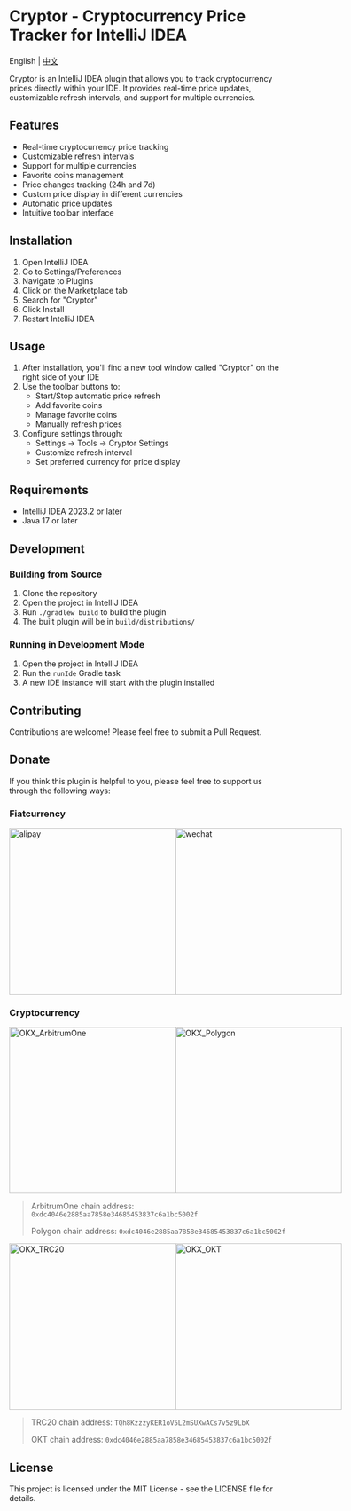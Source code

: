 # Cryptor - Cryptocurrency Price Tracker for IntelliJ IDEA

English | [中文](README_CN.md)

Cryptor is an IntelliJ IDEA plugin that allows you to track cryptocurrency prices directly within your IDE. It provides real-time price updates, customizable refresh intervals, and support for multiple currencies.

## Features

- Real-time cryptocurrency price tracking
- Customizable refresh intervals
- Support for multiple currencies
- Favorite coins management
- Price changes tracking (24h and 7d)
- Custom price display in different currencies
- Automatic price updates
- Intuitive toolbar interface

## Installation

1. Open IntelliJ IDEA
2. Go to Settings/Preferences
3. Navigate to Plugins
4. Click on the Marketplace tab
5. Search for "Cryptor"
6. Click Install
7. Restart IntelliJ IDEA

## Usage

1. After installation, you'll find a new tool window called "Cryptor" on the right side of your IDE
2. Use the toolbar buttons to:
   - Start/Stop automatic price refresh
   - Add favorite coins
   - Manage favorite coins
   - Manually refresh prices
3. Configure settings through:
   - Settings → Tools → Cryptor Settings
   - Customize refresh interval
   - Set preferred currency for price display

## Requirements

- IntelliJ IDEA 2023.2 or later
- Java 17 or later

## Development

### Building from Source

1. Clone the repository
2. Open the project in IntelliJ IDEA
3. Run `./gradlew build` to build the plugin
4. The built plugin will be in `build/distributions/`

### Running in Development Mode

1. Open the project in IntelliJ IDEA
2. Run the `runIde` Gradle task
3. A new IDE instance will start with the plugin installed

## Contributing

Contributions are welcome! Please feel free to submit a Pull Request.

## Donate

If you think this plugin is helpful to you, please feel free to support us through the following ways:

### Fiatcurrency

<div style="display: flex; justify-content: space-between;">
<img src="https://r2.404514.xyz/cloud-paste/donate/alipay.png" alt="alipay" width="300">
<img src="https://r2.404514.xyz/cloud-paste/donate/wechat.png" alt="wechat" width="300">
</div>

### Cryptocurrency
<div style="display: flex; justify-content: space-between;">
<img src="https://r2.404514.xyz/cloud-paste/donate/OKX_ArbitrumOne.jpg" alt="OKX_ArbitrumOne" width="300">
<img src="https://r2.404514.xyz/cloud-paste/donate/OKX_Polygon.jpg" alt="OKX_Polygon" width="300">
</div>

> ArbitrumOne chain address: `0xdc4046e2885aa7858e34685453837c6a1bc5002f`
>
> Polygon chain address: `0xdc4046e2885aa7858e34685453837c6a1bc5002f`

<div style="display: flex; justify-content: space-between;">
<img src="https://r2.404514.xyz/cloud-paste/donate/OKX_TRC20.jpg" alt="OKX_TRC20" width="300">
<img src="https://r2.404514.xyz/cloud-paste/donate/OKX_OKT.jpg" alt="OKX_OKT" width="300">
</div>

> TRC20 chain address: `TQh8KzzzyKER1oV5L2mSUXwACs7v5z9LbX`
> 
> OKT chain address: `0xdc4046e2885aa7858e34685453837c6a1bc5002f`

## License

This project is licensed under the MIT License - see the LICENSE file for details. 